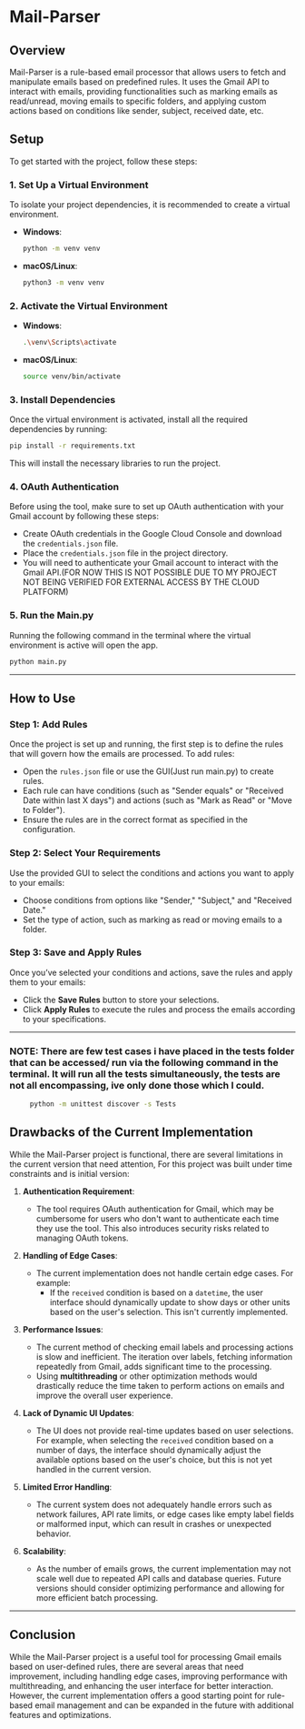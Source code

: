 
# Mail-Parser

## Overview
Mail-Parser is a rule-based email processor that allows users to fetch and manipulate emails based on predefined rules. It uses the Gmail API to interact with emails, providing functionalities such as marking emails as read/unread, moving emails to specific folders, and applying custom actions based on conditions like sender, subject, received date, etc.

## Setup

To get started with the project, follow these steps:

### 1. Set Up a Virtual Environment
To isolate your project dependencies, it is recommended to create a virtual environment.

- **Windows**:
  ```bash
  python -m venv venv
  ```

- **macOS/Linux**:
  ```bash
  python3 -m venv venv
  ```

### 2. Activate the Virtual Environment

- **Windows**:
  ```bash
  .\venv\Scripts\activate
  ```

- **macOS/Linux**:
  ```bash
  source venv/bin/activate
  ```

### 3. Install Dependencies
Once the virtual environment is activated, install all the required dependencies by running:

```bash
pip install -r requirements.txt
```

This will install the necessary libraries to run the project.


### 4. OAuth Authentication
Before using the tool, make sure to set up OAuth authentication with your Gmail account by following these steps:

- Create OAuth credentials in the Google Cloud Console and download the `credentials.json` file.
- Place the `credentials.json` file in the project directory.
- You will need to authenticate your Gmail account to interact with the Gmail API.(FOR NOW THIS IS NOT POSSIBLE DUE TO MY PROJECT NOT BEING VERIFIED FOR EXTERNAL ACCESS BY THE CLOUD PLATFORM)

### 5. Run the Main.py
Running the following command in the terminal where the virtual environment is active will open the app.
```bash
python main.py
```


---

## How to Use

### Step 1: Add Rules
Once the project is set up and running, the first step is to define the rules that will govern how the emails are processed. To add rules:

- Open the `rules.json` file or use the GUI(Just run main.py) to create rules.
- Each rule can have conditions (such as "Sender equals" or "Received Date within last X days") and actions (such as "Mark as Read" or "Move to Folder").
- Ensure the rules are in the correct format as specified in the configuration.

### Step 2: Select Your Requirements
Use the provided GUI to select the conditions and actions you want to apply to your emails:

- Choose conditions from options like "Sender," "Subject," and "Received Date."
- Set the type of action, such as marking as read or moving emails to a folder.

### Step 3: Save and Apply Rules
Once you’ve selected your conditions and actions, save the rules and apply them to your emails:

- Click the **Save Rules** button to store your selections.
- Click **Apply Rules** to execute the rules and process the emails according to your specifications.

---
### NOTE: There are few test cases i have placed in the tests folder that can be accessed/ run via the following command in the terminal. It will run all the tests simultaneously, the tests are not all encompassing, ive only done those which I could.
```bash
     python -m unittest discover -s Tests
```

## Drawbacks of the Current Implementation

While the Mail-Parser project is functional, there are several limitations in the current version that need attention, For this project was built under time constraints and is initial version:

1. **Authentication Requirement**:
   - The tool requires OAuth authentication for Gmail, which may be cumbersome for users who don't want to authenticate each time they use the tool. This also introduces security risks related to managing OAuth tokens.
   
2. **Handling of Edge Cases**:
   - The current implementation does not handle certain edge cases. For example:
     - If the `received` condition is based on a `datetime`, the user interface should dynamically update to show days or other units based on the user's selection. This isn't currently implemented.
  

3. **Performance Issues**:
   - The current method of checking email labels and processing actions is slow and inefficient. The iteration over labels, fetching information repeatedly from Gmail, adds significant time to the processing.
   - Using **multithreading** or other optimization methods would drastically reduce the time taken to perform actions on emails and improve the overall user experience.

4. **Lack of Dynamic UI Updates**:
   - The UI does not provide real-time updates based on user selections. For example, when selecting the `received` condition based on a number of days, the interface should dynamically adjust the available options based on the user's choice, but this is not yet handled in the current version.

5. **Limited Error Handling**:
   - The current system does not adequately handle errors such as network failures, API rate limits, or edge cases like empty label fields or malformed input, which can result in crashes or unexpected behavior.

6. **Scalability**:
   - As the number of emails grows, the current implementation may not scale well due to repeated API calls and database queries. Future versions should consider optimizing performance and allowing for more efficient batch processing.

---

## Conclusion

While the Mail-Parser project is a useful tool for processing Gmail emails based on user-defined rules, there are several areas that need improvement, including handling edge cases, improving performance with multithreading, and enhancing the user interface for better interaction. However, the current implementation offers a good starting point for rule-based email management and can be expanded in the future with additional features and optimizations.
